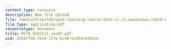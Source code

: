 ```yaml
---
content_type: resource
description: New file Upload
file: /media/https%3A/open-learning-course-data-rc.s3.amazonaws.com/6-01sc-introduction-to-electrical-engineering-and-computer-science-i-spring-2011/d2547fd82919117ebc49ec05ec695e2e_MIT6_01SCS11_ses07.pdf
file_type: application/pdf
resourcetype: Document
title: MIT6_01SCS11_ses07.pdf
uid: d2547fd8-2919-117e-bc49-ec05ec695e2e
---
```

